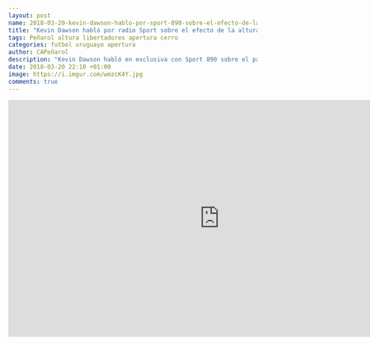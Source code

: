 ```yaml
---
layout: post
name: 2018-03-20-kevin-dawson-hablo-por-sport-890-sobre-el-efecto-de-la-altura-de-la-paz-en-la-libertadores-y-sobre-el-partido-de-manana-ante-cerro-en-el-trocoli
title: "Kevin Dawson habló por radio Sport sobre el efecto de la altura en la paz en el debut de Peñarol en Libertadoresy sobre el partido de mañana ante Cerro en el Trócoli"
tags: Peñarol altura libertadores apertura cerro
categories: futbol uruguayo apertura
author: CAPeñarol
description: "Kevin Dawson habló en exclusiva con Sport 890 sobre el partido de Peñarol por el Apertura mañana ante Cerro en el Trócoli y sobre el debut de Peñarol en la Libertadores y los efectos de la altura en La Paz"
date: 2018-03-20 22:10 +01:00
image: https://i.imgur.com/wmzcK4Y.jpg
comments: true
---
```


<iframe width="854" height="480" src="https://www.youtube.com/embed/F7ptVN3SBZ4" frameborder="0" allow="autoplay; encrypted-media" allowfullscreen></iframe>
